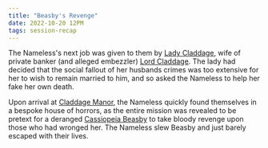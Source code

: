 ```yaml
---
title: "Beasby's Revenge"
date: 2022-10-20 12PM
tags: session-recap
---
```


The Nameless's next job was given to them by [Lady Claddage](/wiki/npcs#lady-claddage), wife of private banker (and alleged embezzler) [Lord Claddage](/wiki/npcs#lord-claddage). The lady had decided that the social fallout of her husbands crimes was too extensive for her to wish to remain married to him, and so asked the Nameless to help her fake her own death. 

Upon arrival at [Claddage Manor](/wiki/six-towers#claddage-manor), the Nameless quickly found themselves in a bespoke house of horrors, as the entire mission was revealed to be pretext for a deranged [Cassiopeia Beasby](npcs#cassiopeia-beasby) to take bloody revenge upon those who had wronged her. The Nameless slew Beasby and just barely escaped with their lives.